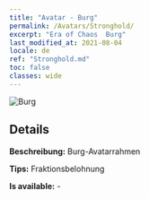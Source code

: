 ```yaml
---
title: "Avatar - Burg"
permalink: /Avatars/Stronghold/
excerpt: "Era of Chaos  Burg"
last_modified_at: 2021-08-04
locale: de
ref: "Stronghold.md"
toc: false
classes: wide
---
```

 ![Burg](/images/a/avatarFrame_4.png)

## Details

 **Beschreibung:** Burg-Avatarrahmen 

 **Tips:** Fraktionsbelohnung 

 **Is available:**  - 

